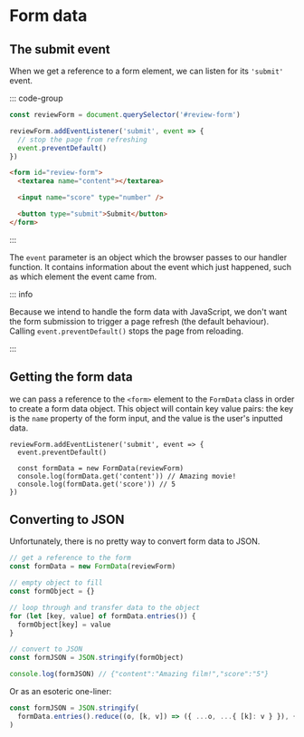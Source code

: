 # Form data

## The submit event

When we get a reference to a form element, we can listen for its `'submit'`
event.

::: code-group

```js
const reviewForm = document.querySelector('#review-form')

reviewForm.addEventListener('submit', event => {
  // stop the page from refreshing
  event.preventDefault()
})
```

```html
<form id="review-form">
  <textarea name="content"></textarea>

  <input name="score" type="number" />

  <button type="submit">Submit</button>
</form>
```

:::

The `event` parameter is an object which the browser passes to our handler
function. It contains information about the event which just happened, such as
which element the event came from.

::: info

Because we intend to handle the form data with JavaScript, we don't want the
form submission to trigger a page refresh (the default behaviour). Calling
`event.preventDefault()` stops the page from reloading.

:::

## Getting the form data

we can pass a reference to the `<form>` element to the `FormData` class in order
to create a form data object. This object will contain key value pairs: the key
is the `name` property of the form input, and the value is the user's inputted
data.

```js{4-6}
reviewForm.addEventListener('submit', event => {
  event.preventDefault()

  const formData = new FormData(reviewForm)
  console.log(formData.get('content')) // Amazing movie!
  console.log(formData.get('score')) // 5
})
```

## Converting to JSON

Unfortunately, there is no pretty way to convert form data to JSON.

```js
// get a reference to the form
const formData = new FormData(reviewForm)

// empty object to fill
const formObject = {}

// loop through and transfer data to the object
for (let [key, value] of formData.entries()) {
  formObject[key] = value
}

// convert to JSON
const formJSON = JSON.stringify(formObject)

console.log(formJSON) // {"content":"Amazing film!","score":"5"}
```

Or as an esoteric one-liner:

```js
const formJSON = JSON.stringify(
  formData.entries().reduce((o, [k, v]) => ({ ...o, ...{ [k]: v } }), {})
)
```
